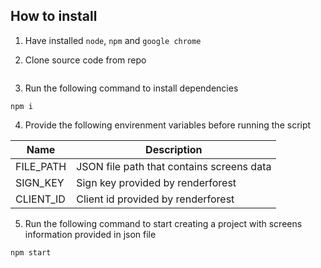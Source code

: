 ## How to install

1. Have installed `node`, `npm` and `google chrome`

2. Clone source code from repo

```
```

3. Run the following command to install dependencies

```
npm i
```

4. Provide the following envirenment variables before running the script

| Name          | Description                               |
|---------------|-------------------------------------------|
| FILE_PATH     | JSON file path that contains screens data |
| SIGN_KEY      | Sign key provided by renderforest         |
| CLIENT_ID     | Client id provided by renderforest        |

5. Run the following command to start creating a project with screens information provided in json file

```
npm start
```